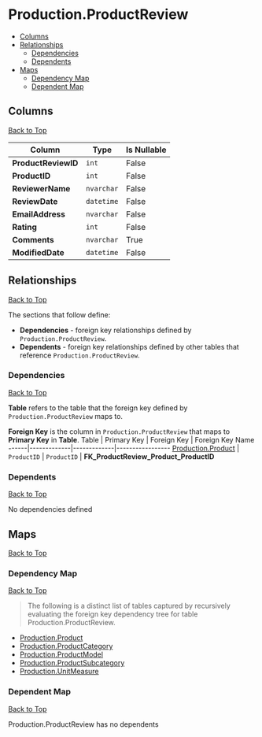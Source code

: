 # Production.ProductReview

* [Columns](#columns)
* [Relationships](#relationships)
    * [Dependencies](#dependencies)
    * [Dependents](#dependents)
* [Maps](#maps)
    * [Dependency Map](#dependency-map)
    * [Dependent Map](#dependent-map)

## Columns
[Back to Top](#productionproductreview)

Column | Type | Is Nullable
-------|------|------------
**ProductReviewID** | `int` | False
**ProductID** | `int` | False
**ReviewerName** | `nvarchar` | False
**ReviewDate** | `datetime` | False
**EmailAddress** | `nvarchar` | False
**Rating** | `int` | False
**Comments** | `nvarchar` | True
**ModifiedDate** | `datetime` | False

## Relationships
[Back to Top](#productionproductreview)


The sections that follow define:
* **Dependencies** - foreign key relationships defined by `Production.ProductReview`.
* **Dependents** - foreign key relationships defined by other tables that reference `Production.ProductReview`.

### Dependencies
[Back to Top](#productionproductreview)


**Table** refers to the table that the foreign key defined by `Production.ProductReview` maps to.

**Foreign Key** is the column in `Production.ProductReview` that maps to **Primary Key** in **Table**.
Table | Primary Key | Foreign Key | Foreign Key Name
------|-------------|-------------|-----------------
[Production.Product](./Product.md) | `ProductID` | `ProductID` | **FK_ProductReview_Product_ProductID**

### Dependents
[Back to Top](#productionproductreview)

No dependencies defined

## Maps
[Back to Top](#productionproductreview)

### Dependency Map
[Back to Top](#productionproductreview)

> The following is a distinct list of tables captured by recursively evaluating the foreign key dependency tree for table Production.ProductReview.

* [Production.Product](./Product.md)
* [Production.ProductCategory](./ProductCategory.md)
* [Production.ProductModel](./ProductModel.md)
* [Production.ProductSubcategory](./ProductSubcategory.md)
* [Production.UnitMeasure](./UnitMeasure.md)

### Dependent Map
[Back to Top](#productionproductreview)

Production.ProductReview has no dependents

